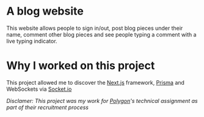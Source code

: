 # A blog website

This website allows people to sign in/out, post blog pieces under their name, comment other blog pieces and see people typing a comment with a live typing indicator.

# Why I worked on this project

This project allowed me to discover the [Next.js](https://nextjs.org) framework, [Prisma](https://prisma.io) and WebSockets via [Socket.io](https://socket.io)

_Disclamer: This project was my work for [Polygon](https://hellopolygon.com)'s technical assignment as part of their recruitment process_
